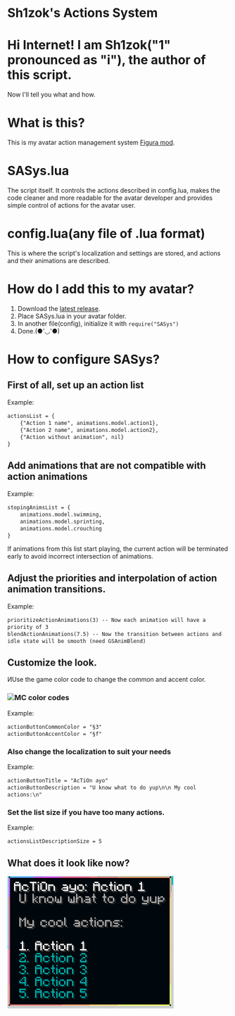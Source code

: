# **S**h1zok's **A**ctions **Sys**tem

# Hi Internet! I am Sh1zok("1" pronounced as "i"), the author of this script.
Now I'll tell you what and how.

# What is this?
This is my avatar action management system [Figura mod](https://github.com/FiguraMC/Figura).

# SASys.lua
The script itself. It controls the actions described in config.lua, makes the code cleaner and more readable for the avatar developer and provides simple control of actions for the avatar user.

# config.lua(any file of .lua format)
This is where the script's localization and settings are stored, and actions and their animations are described.

# How do I add this to my avatar?
1. Download the [latest release](https://github.com/Sh1zok/Shizok-s_Actions_System/releases/tag/Public).
2. Place SASys.lua in your avatar folder.
3. In another file(config), initialize it with ```require("SASys")```
4. Done.(●'◡'●)

# How to configure SASys?
## First of all, set up an action list
Example:
```
actionsList = {
    {"Action 1 name", animations.model.action1},
    {"Action 2 name", animations.model.action2},
    {"Action without animation", nil}
}
```

## Add animations that are not compatible with action animations
Example:
```
stopingAnimsList = {
    animations.model.swimming,
    animations.model.sprinting,
    animations.model.crouching
}
```
If animations from this list start playing, the current action will be terminated early to avoid incorrect intersection of animations.

## Adjust the priorities and interpolation of action animation transitions.
Example:
```
prioritizeActionAnimations(3) -- Now each animation will have a priority of 3
blendActionAnimations(7.5) -- Now the transition between actions and idle state will be smooth (need GSAnimBlend)
```

## Customize the look.
ИUse the game color code to change the common and accent color.
### ![MC color codes](https://xenolith.ru/uploads/posts/2021-12/1640426692_bezymjannyj.jpg)
Example:
```
actionButtonCommonColor = "§3"
actionButtonAccentColor = "§f"
```
### Also change the localization to suit your needs
Example:
```
actionButtonTitle = "AcTiOn ayo"
actionButtonDescription = "U know what to do yup\n\n My cool actions:\n"
```
### Set the list size if you have too many actions.
Example:
```
actionsListDescriptionSize = 5
```
## What does it look like now?
![Demonstartion](https://github.com/Sh1zok/Shizok-s_Actions_System/blob/stable/Demonstration.png)
